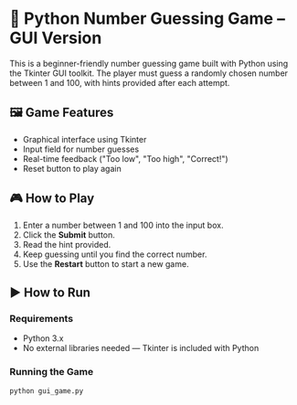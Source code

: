 # 🎯 Python Number Guessing Game – GUI Version

This is a beginner-friendly number guessing game built with Python using the Tkinter GUI toolkit. The player must guess a randomly chosen number between 1 and 100, with hints provided after each attempt.

## 🖼️ Game Features

- Graphical interface using Tkinter
- Input field for number guesses
- Real-time feedback ("Too low", "Too high", "Correct!")
- Reset button to play again

## 🎮 How to Play

1. Enter a number between 1 and 100 into the input box.
2. Click the **Submit** button.
3. Read the hint provided.
4. Keep guessing until you find the correct number.
5. Use the **Restart** button to start a new game.

## ▶️ How to Run

### Requirements
- Python 3.x
- No external libraries needed — Tkinter is included with Python

### Running the Game

```bash
python gui_game.py
